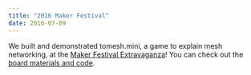 ```yaml
---
title: "2016 Maker Festival"
date: 2016-07-09
---
```

We built and demonstrated tomesh.mini, a game to explain mesh networking, at the [Maker Festival Extravaganza](http://makerfestival.ca/extravaganza/)! You can check out the [board materials and code](https://github.com/tomeshnet/tomesh.mini).
